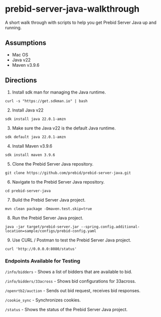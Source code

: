 # prebid-server-java-walkthrough
A short walk through with scripts to help you get Prebid Server Java up and running. 

## Assumptions

- Mac OS
- Java v22
- Maven v3.9.6



## Directions

1. Install sdk man for managing the Java runtime.

```
curl -s "https://get.sdkman.io" | bash
```

2. Install Java v22

```
sdk install java 22.0.1-amzn
```

3. Make sure the Java v22 is the default Java runtime.

```
sdk default java 22.0.1-amzn
```

4. Install Maven v3.9.6

```
sdk install maven 3.9.6
```

5. Clone the Prebid Server Java repository.

```
git clone https://github.com/prebid/prebid-server-java.git
```

6. Navigate to the Prebid Server Java repository.

``` 
cd prebid-server-java
```

7. Build the Prebid Server Java project.

```
mvn clean package -Dmaven.test.skip=true
```

8. Run the Prebid Server Java project.

```
java -jar target/prebid-server.jar --spring.config.additional-location=sample/configs/prebid-config.yaml
```

9. Use CURL / Postman to test the Prebid Server Java project.

```
curl 'http://0.0.0.0:8080/status'
```

### Endpoints Available for Testing

`/info/bidders` - Shows a list of bidders that are available to bid.

`/info/bidders/33across` - Shows bid configurations for 33across.

`/openrtb2/auction` - Sends out bid request, receives bid responses.

`/cookie_sync` - Synchronizes cookies.

`/status` - Shows the status of the Prebid Server Java project.
